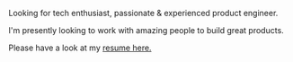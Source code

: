 Looking for tech enthusiast, passionate & experienced product engineer. 

I'm presently looking to work with amazing people to build great products.

Please have a look at my [resume here.](https://mdsaddam.github.io/resume/)
